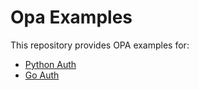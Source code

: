 # Opa Examples

This repository provides OPA examples for:

- [Python Auth](./python_auth/)
- [Go Auth](./go_auth/)

